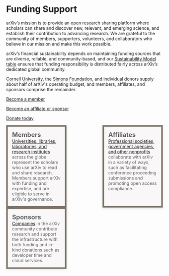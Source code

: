 # Funding Support
<style>
.mkd-img-60 {
  width:100% !important;
  max-width: 950px;
  margin:20px 0 0 0;
}
.mkd-img-border {
  margin:1em 0px;
  padding:10px;
  border:.25em solid #ededed;
}
.mkd-img-icon {
  border-radius:25%;
  width:150px;
  float:left;
  margin:0 .5em;
}
blockquote {
  border-left:0;
  margin:0;
  padding:0;
}
blockquote ol {
  list-style: none;
  margin: 0;
  padding: 0;
  display: flex;
  flex-direction: row;
  flex-wrap: wrap;
  justify-content: space-between;
}
blockquote ol li {
  width: 100%;
  padding:1em;
  -webkit-box-shadow: 0px 3px 8px 0px rgba(0,0,0,0.1);
  -moz-box-shadow: 0px 3px 8px 0px rgba(0,0,0,0.1);
  box-shadow: 0px 3px 8px 0px rgba(0,0,0,0.1);
  min-height:90px;
}
blockquote ol li strong {
  font-size: 20px;
}
blockquote ol li:nth-child(1) {
  border: 5px solid #7c7469;
  background: #f9f7f7;
}
blockquote ol li:nth-child(2) {
  border: 5px solid #7c7469;
  background: #f9f7f7;
}
blockquote ol li:nth-child(3) {
  border: 5px solid #7c7469;
  background: #f9f7f7;
}
blockquote ol li::after {
  content: "";
  margin: 0;
}
blockquote ol li img {
  height:40px;
  display:block;
  margin:1em auto 0 auto;
}
h2, h2, h4, h5 {
  clear:both;
}
aside {
  float:left;
  clear:both;
  width:100%;
}
@media (min-width: 576px) {
  blockquote ol li {
    width: calc(33% - 10px);
  }
}
</style>


arXiv’s mission is to provide an open research sharing platform where scholars can share and discover new, relevant, and emerging science, and establish their contribution to advancing research. We are grateful to the community of members, supporters, volunteers, and collaborators who believe in our mission and make this work possible.

arXiv’s financial sustainability depends on maintaining funding sources that are diverse, reliable, and community-based, and our <a href="images/arxiv-membership-program@2x.png" target="_blank">Sustainability Model table</a> ensures that funding responsibility is distributed fairly across arXiv’s dedicated global community.

[Cornell University](https://www.cornell.edu/), the [Simons Foundation](https://www.simonsfoundation.org/), and individual donors supply about half of arXiv's operating budget, and members, affiliates, and sponsors comprise the remainder.

<a href="membership" class="button-fancy">Become a member <span> </span></a>

<a href="mailto:membership@arxiv.org" class="button-fancy">Become an affiliate or sponsor <span> </span></a>

<a href="donate" class="button-fancy">Donate today <span> </span></a>

> 1. **Members**
> [Universities, libraries, laboratories, and research institutes](ourmembers) across the globe represent the scholars who use arXiv to read and share research. Members support arXiv with funding and expertise, and are eligible to serve in arXiv's governance.
> 1. **Affiliates**
> [Professional societies, government agencies, and other nonprofits](supporters) collaborate with arXiv in a variety of ways, such as facilitating conference proceeding submissions and promoting open access compliance. 
> 1. **Sponsors**
> [Companies](supporters) in the arXiv community contribute research and support the infrastructure with both funding and in-kind donations such as developer time and cloud services. 



